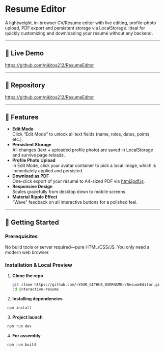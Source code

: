 # Resume Editor

A lightweight, in-browser CV/Resume editor with live editing, profile-photo upload, PDF export and persistent storage via LocalStorage. Ideal for quickly customizing and downloading your résumé without any backend.

---

## 🚀 Live Demo

https://github.com/nikitos212/ResumeEditor

---

## 📂 Repository

https://github.com/nikitos212/ResumeEditor

---

## 🔧 Features

- **Edit Mode**  
  Click “Edit Mode” to unlock all text fields (name, roles, dates, points, etc.).  
- **Persistent Storage**  
  All changes (text + uploaded profile photo) are saved in LocalStorage and survive page reloads.  
- **Profile Photo Upload**  
  In Edit Mode, click your avatar container to pick a local image, which is immediately applied and persisted.  
- **Download as PDF**  
  One-click export of your résumé to A4-sized PDF via [html2pdf.js](https://github.com/eKoopmans/html2pdf).  
- **Responsive Design**  
  Scales gracefully from desktop down to mobile screens.  
- **Material Ripple Effect**  
  “Wave” feedback on all interactive buttons for a polished feel.  

---

## 📝 Getting Started

### Prerequisites

No build tools or server required—pure HTML/CSS/JS. You only need a modern web browser.

### Installation & Local Preview

1. **Clone the repo**  
   ```bash
   git clone https://github.com/<YOUR_GITHUB_USERNAME>/ResumeEditor.git
   cd interactive-resume
   ```

2. **Installing dependencies**
  ```bash
   npm install
  ```

3. **Project launch**
  ```bash
   npm run dev
  ```

4. **For assembly**
  ```bash
   npm run build
  ```